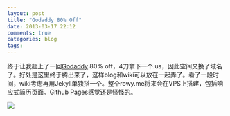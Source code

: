 ```yaml
---
layout: post
title: "Godaddy 80% Off"
date: 2013-03-17 22:12
comments: true
categories: blog
tags: 
---
```


终于让我赶上了一回[Godaddy](http://www.godaddy.com) 80% off，4刀拿下一个.us，因此空间又换了域名了。好处是这里终于腾出来了，这样blog和wiki可以放在一起弄了。看了一段时间，wiki考虑再用Jekyll单独搭一个。整个rowy.me将来会在VPS上搭建，包括响应式简历页面。Github Pages感觉还是怪怪的。

![](http://rowy.me/images/godaddydiscount.png)
